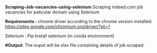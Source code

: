 **Scraping-Job-vacancies-using-selenium**
Scraping indeed.com job vacancies for paticular domain using Selenium 


**Requirements :**
chrome driver according to the chrome version installed: https://sites.google.com/chromium.org/driver/?pli=1 

Selenium : Pip Install selenium (in conda environment)

**#Output**: The ouput will be xlsx file containing details of job scraped.
